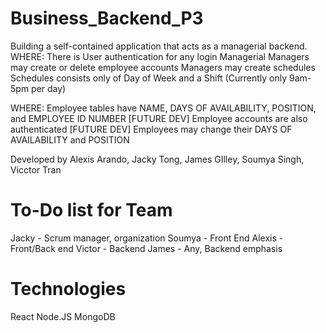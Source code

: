 # Business_Backend_P3

Building a self-contained application that acts as a managerial backend.
WHERE:
There is User authentication for any login
Managerial
Managers may create or delete employee accounts
Managers may create schedules
Schedules consists only of Day of Week and a Shift (Currently only 9am-5pm per day)

WHERE:
Employee tables have NAME, DAYS OF AVAILABILITY, POSITION, and EMPLOYEE ID NUMBER
[FUTURE DEV] Employee accounts are also authenticated
[FUTURE DEV] Employees may change their DAYS OF AVAILABILITY and POSITION

Developed by Alexis Arando, Jacky Tong, James GIlley, Soumya Singh, Vicctor Tran

# To-Do list for Team

Jacky - Scrum manager, organization
Soumya - Front End
Alexis - Front/Back end
Victor - Backend
James - Any, Backend emphasis

# Technologies

React
Node.JS
MongoDB
